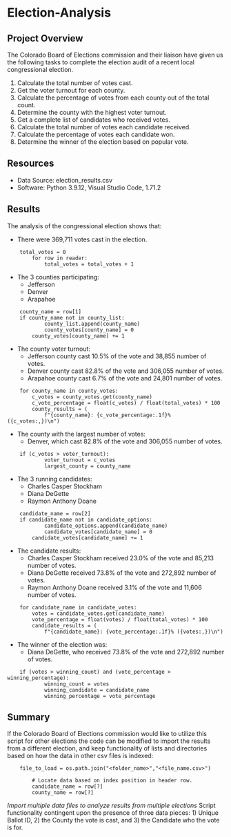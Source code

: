 # Election-Analysis

## Project Overview
The Colorado Board of Elections commission and their liaison have given us the following tasks to complete the election audit of a recent local congressional election.

1. Calculate the total number of votes cast.
2. Get the voter turnout for each county.
3. Calculate the percentage of votes from each county out of the total count.
4. Determine the county with the highest voter turnout.
5. Get a complete list of candidates who received votes.
6. Calculate the total number of votes each candidate received.
7. Calculate the percentage of votes each candidate won.
8. Determine the winner of the election based on popular vote.

## Resources
- Data Source: election_results.csv
- Software: Python 3.9.12, Visual Studio Code, 1.71.2

## Results
The analysis of the congressional election shows that:
- There were 369,711 votes cast in the election.
```
    total_votes = 0
        for row in reader:
            total_votes = total_votes + 1
```
- The 3 counties participating:
    - Jefferson
    - Denver
    - Arapahoe
```
    county_name = row[1]
    if county_name not in county_list:
            county_list.append(county_name)
            county_votes[county_name] = 0
        county_votes[county_name] += 1
```
- The county voter turnout:
    - Jefferson county cast 10.5% of the vote and 38,855 number of votes.
    - Denver county cast 82.8% of the vote and 306,055 number of votes.
    - Arapahoe county cast 6.7% of the vote and 24,801 number of votes.
```
    for county_name in county_votes:
        c_votes = county_votes.get(county_name)
        c_vote_percentage = float(c_votes) / float(total_votes) * 100
        county_results = (
            f"{county_name}: {c_vote_percentage:.1f}% ({c_votes:,})\n")
```
- The county with the largest number of votes:
    - Denver, which cast 82.8% of the vote and 306,055 number of votes.
```
    if (c_votes > voter_turnout):
            voter_turnout = c_votes
            largest_county = county_name
```
- The 3 running candidates:
    - Charles Casper Stockham
    - Diana DeGette
    - Raymon Anthony Doane
```
    candidate_name = row[2]
    if candidate_name not in candidate_options:
            candidate_options.append(candidate_name)
            candidate_votes[candidate_name] = 0
        candidate_votes[candidate_name] += 1
```
- The candidate results:
    - Charles Casper Stockham received 23.0% of the vote and 85,213 number of votes.
    - Diana DeGette received 73.8% of the vote and 272,892 number of votes.
    - Raymon Anthony Doane received 3.1% of the vote and 11,606 number of votes.
```
    for candidate_name in candidate_votes:
        votes = candidate_votes.get(candidate_name)
        vote_percentage = float(votes) / float(total_votes) * 100
        candidate_results = (
            f"{candidate_name}: {vote_percentage:.1f}% ({votes:,})\n")
```
- The winner of the election was:
    - Diana DeGette, who received 73.8% of the vote and 272,892 number of votes.
```
    if (votes > winning_count) and (vote_percentage > winning_percentage):
            winning_count = votes
            winning_candidate = candidate_name
            winning_percentage = vote_percentage
```

## Summary
If the Colorado Board of Elections commission would like to utilize this script for other elections the code can be modified to import the results from a different election, and keep functionality of lists and directories based on how the data in other csv files is indexed:
```
    file_to_load = os.path.join("<folder_name>","<file_name.csv>")
        
        # Locate data based on index position in header row.
        candidate_name = row[?]
        county_name = row[?]
```
*Import multiple data files to analyze results from multiple elections*
Script functionality contingent upon the presence of three data pieces: 1) Unique Ballot ID, 2) the County the vote is cast, and 3) the Candidate who the vote is for.
